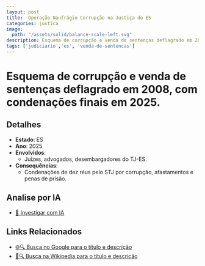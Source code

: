 ```yaml
---
layout: post
title:  Operação Naufrágio Corrupção na Justiça do ES
categories: justica
image:
  path: "/assets/solid/balance-scale-left.svg"
description: Esquema de corrupção e venda de sentenças deflagrado em 2008✧  com condenações finais em 2025.Juízes✧  advogados✧  desembargadores do TJ-ES.
tags: ['judiciario','es', 'venda-de-sentencas']
---
```


# Esquema de corrupção e venda de sentenças deflagrado em 2008, com condenações finais em 2025.

## Detalhes
- **Estado**: ES
- **Ano**: 2025
- **Envolvidos**:
  - Juízes, advogados, desembargadores do TJ-ES.
- **Consequências**:
  - Condenações de dez réus pelo STJ por corrupção, afastamentos e penas de prisão.

## Analise por IA
- [🤖 Investigar com IA](https://www.perplexity.ai/search?q=Opera%C3%A7%C3%A3o%20Naufr%C3%A1gio%20-%20Corrup%C3%A7%C3%A3o%20na%20Justi%C3%A7a%20do%20ES%20Esquema%20de%20corrup%C3%A7%C3%A3o%20e%20venda%20de%20senten%C3%A7as%20deflagrado%20em%202008%2C%20com%20condena%C3%A7%C3%B5es%20finais%20em%202025.%20ES)

## Links Relacionados
- [🌐🔍 Busca no Google para o título e descrição](https://www.google.com/search?q=Opera%C3%A7%C3%A3o%20Naufr%C3%A1gio%20-%20Corrup%C3%A7%C3%A3o%20na%20Justi%C3%A7a%20do%20ES%20Esquema%20de%20corrup%C3%A7%C3%A3o%20e%20venda%20de%20senten%C3%A7as%20deflagrado%20em%202008%2C%20com%20condena%C3%A7%C3%B5es%20finais%20em%202025.%20ES)
- [📖🔍 Busca na Wikipedia para o título e descrição](https://pt.wikipedia.org/w/index.php?search=Opera%C3%A7%C3%A3o%20Naufr%C3%A1gio%20-%20Corrup%C3%A7%C3%A3o%20na%20Justi%C3%A7a%20do%20ES%20Esquema%20de%20corrup%C3%A7%C3%A3o%20e%20venda%20de%20senten%C3%A7as%20deflagrado%20em%202008%2C%20com%20condena%C3%A7%C3%B5es%20finais%20em%202025.%20ES)


